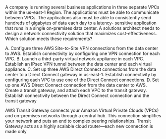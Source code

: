 A company is running several business applications in three separate VPCs within the us-east-1 Region. The applications must be able to communicate between VPCs. The applications also must be able to consistently send hundreds of gigabytes of data each day to a latency- sensitive application that runs in a single on-premises data center. A solutions architect needs to design a network connectivity solution that maximizes cost-effectiveness. Which solution meets these requirements? 

A. Configure three AWS Site-to-Site VPN connections from the data center to AWS. Establish connectivity by configuring one VPN connection for each VPC. 
B. Launch a third-party virtual network appliance in each VPC. Establish an IPsec VPN tunnel between the data center and each virtual appliance. 
C. Set up three AWS Direct Connect connections from the data center to a Direct Connect gateway in us-east-1. Establish connectivity by configuring each VPC to use one of the Direct Connect connections. 
D. Set up one AWS Direct Connect connection from the data center to AWS. Create a transit gateway, and attach each VPC to the transit gateway. Establish connectivity between the Direct Connect connection and the transit gateway

AWS Transit Gateway connects your Amazon Virtual Private Clouds (VPCs) and on-premises networks through a central hub. This connection simplifies your network and puts an end to complex peering relationships. Transit Gateway acts as a highly scalable cloud router—each new connection is made only